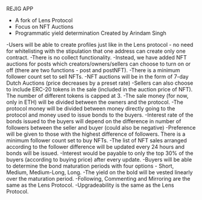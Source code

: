 REJIG APP

- A fork of Lens Protocol
- Focus on NFT Auctions
- Programmatic yield determination
Created by Arindam Singh


-Users will be able to create profiles just like in the Lens protocol - no need for whitelisting with the stipulation that one address can create only one contract.
-There is no collect functionality.
-Instead, we have added NFT auctions for posts which creators/owners/sellers can choose to turn on or off (there are two functions - post and postNFT).
-There is a minimum follower count set to sell NFTs.
-NFT auctions will be in the form of 7-day Dutch Auctions (price decreases by a preset rate)
-Sellers can also choose to include ERC-20 tokens in the sale (included in the auction price of NFT). The number of different tokens is capped at 3.
-The sale money (for now, only in ETH) will be divided between the owners and the protocol.
-The protocol money will be divided between money directly going to the protocol and money used to issue bonds to the buyers.
-Interest rate of the bonds issued to the buyers will depend on the difference in number of followers between the seller and buyer (could also be negative)
-Preference will be given to those with the highest difference of followers. There is a minimum follower count set to buy NFTs.
-The list of NFT sales arranged according to the follower difference will be updated every 24 hours and bonds will be issued.
-Interest would be payable to only the top 30% of the buyers (according to buying price) after every update.
-Buyers will be able to determine the bond maturation periods with four options - Short, Medium, Medium-Long, Long.
-The yield on the bold will be vested linearly over the maturation period.
-Following, Commenting and Mirroring are the same as the Lens Protocol.
-Upgradeability is the same as the Lens Protocol.  
